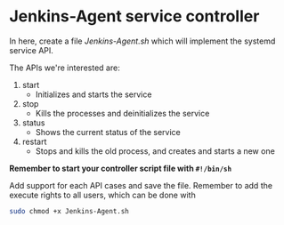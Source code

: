 # Jenkins-Agent service controller

In here, create a file *Jenkins-Agent.sh* which will implement the systemd service API.

The APIs we're interested are:

1. start
    * Initializes and starts the service
2. stop
    * Kills the processes and deinitializes the service
2. status
    * Shows the current status of the service
3. restart
    * Stops and kills the old process, and creates and starts a new one

**Remember to start your controller script file with `#!/bin/sh`**

Add support for each API cases and save the file.
Remember to add the execute rights to all users, which can be done with
```bash
sudo chmod +x Jenkins-Agent.sh
```
